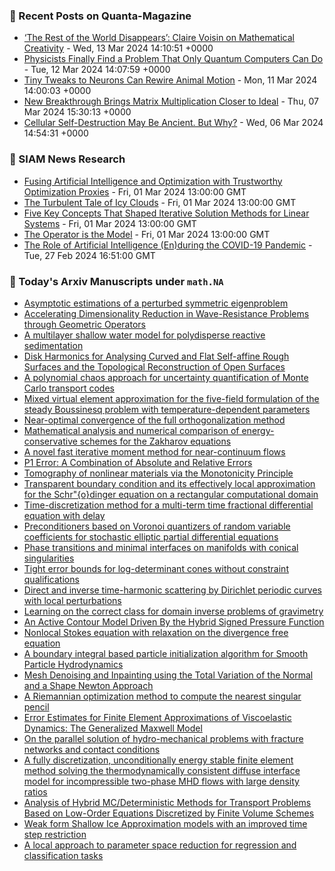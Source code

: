 ### 📝 Recent Posts on Quanta-Magazine
<!-- quanta starts -->
* <a href="https://www.quantamagazine.org/a-mathematician-on-creativity-art-logic-and-language-20240313/">‘The Rest of the World Disappears’: Claire Voisin on Mathematical Creativity</a> - Wed, 13 Mar 2024 14:10:51 +0000
* <a href="https://www.quantamagazine.org/physicists-finally-find-a-problem-only-quantum-computers-can-do-20240312/">Physicists Finally Find a Problem That Only Quantum Computers Can Do</a> - Tue, 12 Mar 2024 14:07:59 +0000
* <a href="https://www.quantamagazine.org/tiny-tweaks-to-neurons-can-rewire-animal-motion-20240311/">Tiny Tweaks to Neurons Can Rewire Animal Motion</a> - Mon, 11 Mar 2024 14:00:03 +0000
* <a href="https://www.quantamagazine.org/new-breakthrough-brings-matrix-multiplication-closer-to-ideal-20240307/">New Breakthrough Brings Matrix Multiplication Closer to Ideal</a> - Thu, 07 Mar 2024 15:30:13 +0000
* <a href="https://www.quantamagazine.org/cellular-self-destruction-may-be-ancient-but-why-20240306/">Cellular Self-Destruction May Be Ancient. But Why?</a> - Wed, 06 Mar 2024 14:54:31 +0000
<!-- quanta ends -->

### 📝 SIAM News Research
<!-- siam-news starts -->
* <a href="https://sinews.siam.org/Details-Page/fusing-artificial-intelligence-and-optimization-with-trustworthy-optimization-proxies">Fusing Artificial Intelligence and Optimization with Trustworthy Optimization Proxies</a> - Fri, 01 Mar 2024 13:00:00 GMT
* <a href="https://sinews.siam.org/Details-Page/the-turbulent-tale-of-icy-clouds">The Turbulent Tale of Icy Clouds</a> - Fri, 01 Mar 2024 13:00:00 GMT
* <a href="https://sinews.siam.org/Details-Page/five-key-concepts-that-shaped-iterative-solution-methods-for-linear-systems">Five Key Concepts That Shaped Iterative Solution Methods for Linear Systems</a> - Fri, 01 Mar 2024 13:00:00 GMT
* <a href="https://sinews.siam.org/Details-Page/the-operator-is-the-model">The Operator is the Model</a> - Fri, 01 Mar 2024 13:00:00 GMT
* <a href="https://sinews.siam.org/Details-Page/the-role-of-artificial-intelligence-enduring-the-covid-19-pandemic">The Role of Artificial Intelligence (En)during the COVID-19 Pandemic</a> - Tue, 27 Feb 2024 16:51:00 GMT
<!-- siam-news ends -->

### 📝 Today's Arxiv Manuscripts under ``math.NA``
<!-- arxiv-math-na starts -->
* <a href="https://arxiv.org/abs/2403.06983">Asymptotic estimations of a perturbed symmetric eigenproblem</a>
* <a href="https://arxiv.org/abs/2403.06990">Accelerating Dimensionality Reduction in Wave-Resistance Problems through Geometric Operators</a>
* <a href="https://arxiv.org/abs/2403.06991">A multilayer shallow water model for polydisperse reactive sedimentation</a>
* <a href="https://arxiv.org/abs/2403.07001">Disk Harmonics for Analysing Curved and Flat Self-affine Rough Surfaces and the Topological Reconstruction of Open Surfaces</a>
* <a href="https://arxiv.org/abs/2403.07024">A polynomial chaos approach for uncertainty quantification of Monte Carlo transport codes</a>
* <a href="https://arxiv.org/abs/2403.07173">Mixed virtual element approximation for the five-field formulation of the steady Boussinesq problem with temperature-dependent parameters</a>
* <a href="https://arxiv.org/abs/2403.07259">Near-optimal convergence of the full orthogonalization method</a>
* <a href="https://arxiv.org/abs/2403.07336">Mathematical analysis and numerical comparison of energy-conservative schemes for the Zakharov equations</a>
* <a href="https://arxiv.org/abs/2403.07358">A novel fast iterative moment method for near-continuum flows</a>
* <a href="https://arxiv.org/abs/2403.07492">P1 Error: A Combination of Absolute and Relative Errors</a>
* <a href="https://arxiv.org/abs/2403.07709">Tomography of nonlinear materials via the Monotonicity Principle</a>
* <a href="https://arxiv.org/abs/2403.07787">Transparent boundary condition and its effectively local approximation for the Schr"{o}dinger equation on a rectangular computational domain</a>
* <a href="https://arxiv.org/abs/2403.07823">Time-discretization method for a multi-term time fractional differential equation with delay</a>
* <a href="https://arxiv.org/abs/2403.07824">Preconditioners based on Voronoi quantizers of random variable coefficients for stochastic elliptic partial differential equations</a>
* <a href="https://arxiv.org/abs/2403.07178">Phase transitions and minimal interfaces on manifolds with conical singularities</a>
* <a href="https://arxiv.org/abs/2403.07295">Tight error bounds for log-determinant cones without constraint qualifications</a>
* <a href="https://arxiv.org/abs/2403.07340">Direct and inverse time-harmonic scattering by Dirichlet periodic curves with local perturbations</a>
* <a href="https://arxiv.org/abs/2403.07393">Learning on the correct class for domain inverse problems of gravimetry</a>
* <a href="https://arxiv.org/abs/2403.07570">An Active Contour Model Driven By the Hybrid Signed Pressure Function</a>
* <a href="https://arxiv.org/abs/2403.07712">Nonlocal Stokes equation with relaxation on the divergence free equation</a>
* <a href="https://arxiv.org/abs/2403.07779">A boundary integral based particle initialization algorithm for Smooth Particle Hydrodynamics</a>
* <a href="https://arxiv.org/abs/2012.11748">Mesh Denoising and Inpainting using the Total Variation of the Normal and a Shape Newton Approach</a>
* <a href="https://arxiv.org/abs/2308.12781">A Riemannian optimization method to compute the nearest singular pencil</a>
* <a href="https://arxiv.org/abs/2311.12667">Error Estimates for Finite Element Approximations of Viscoelastic Dynamics: The Generalized Maxwell Model</a>
* <a href="https://arxiv.org/abs/2311.13310">On the parallel solution of hydro-mechanical problems with fracture networks and contact conditions</a>
* <a href="https://arxiv.org/abs/2403.05200">A fully discretization, unconditionally energy stable finite element method solving the thermodynamically consistent diffuse interface model for incompressible two-phase MHD flows with large density ratios</a>
* <a href="https://arxiv.org/abs/2403.05673">Analysis of Hybrid MC/Deterministic Methods for Transport Problems Based on Low-Order Equations Discretized by Finite Volume Schemes</a>
* <a href="https://arxiv.org/abs/2403.06811">Weak form Shallow Ice Approximation models with an improved time step restriction</a>
* <a href="https://arxiv.org/abs/2107.10867">A local approach to parameter space reduction for regression and classification tasks</a>
<!-- arxiv-math-na ends -->
